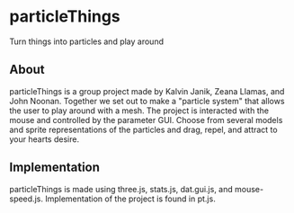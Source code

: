 # particleThings
Turn things into particles and play around
## About
particleThings is a group project made by Kalvin Janik, Zeana Llamas, and John Noonan. Together we set out to make a "particle system" that allows the user to play around with a mesh. The project is interacted with the mouse and controlled by the parameter GUI. Choose from several models and sprite representations of the particles and drag, repel, and attract to your hearts desire.
## Implementation
particleThings is made using three.js, stats.js, dat.gui.js, and mouse-speed.js. Implementation of the project is found in pt.js.
